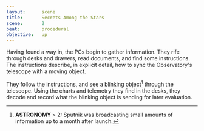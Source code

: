 ```yaml
---
layout:      scene
title:       Secrets Among the Stars
scene:       2
beat:        procedural
objective:   up
---
```



Having found a way in, the PCs begin to gather information.
They rife through desks and drawers, read documents, and find some instructions.
The instructions describe, in explicit detail,
how to sync the Observatory's telescope with a moving object.

They follow the instructions, and see a blinking object[^0] through the telescope.
Using the charts and telemetry they find in the desks,
they decode and record what the blinking object is sending for later evaluation.

[^0]: **ASTRONOMY** > 2: Sputnik was broadcasting small amounts of information up to a month after launch.











